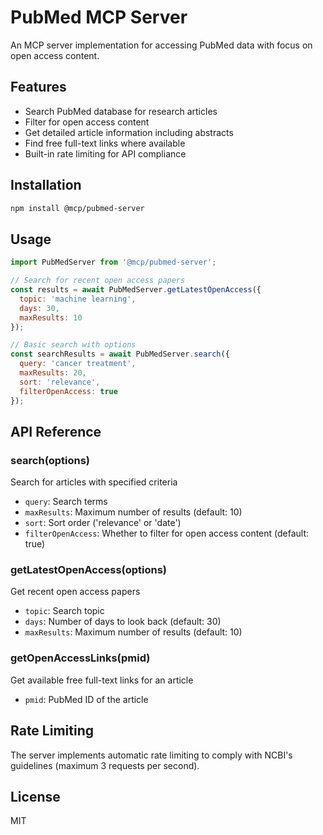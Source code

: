 # PubMed MCP Server

An MCP server implementation for accessing PubMed data with focus on open access content.

## Features

- Search PubMed database for research articles
- Filter for open access content
- Get detailed article information including abstracts
- Find free full-text links where available
- Built-in rate limiting for API compliance

## Installation

```bash
npm install @mcp/pubmed-server
```

## Usage

```javascript
import PubMedServer from '@mcp/pubmed-server';

// Search for recent open access papers
const results = await PubMedServer.getLatestOpenAccess({
  topic: 'machine learning',
  days: 30,
  maxResults: 10
});

// Basic search with options
const searchResults = await PubMedServer.search({
  query: 'cancer treatment',
  maxResults: 20,
  sort: 'relevance',
  filterOpenAccess: true
});
```

## API Reference

### search(options)
Search for articles with specified criteria
- `query`: Search terms
- `maxResults`: Maximum number of results (default: 10)
- `sort`: Sort order ('relevance' or 'date')
- `filterOpenAccess`: Whether to filter for open access content (default: true)

### getLatestOpenAccess(options)
Get recent open access papers
- `topic`: Search topic
- `days`: Number of days to look back (default: 30)
- `maxResults`: Maximum number of results (default: 10)

### getOpenAccessLinks(pmid)
Get available free full-text links for an article
- `pmid`: PubMed ID of the article

## Rate Limiting

The server implements automatic rate limiting to comply with NCBI's guidelines (maximum 3 requests per second).

## License

MIT
